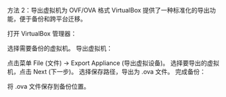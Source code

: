 方法 2：导出虚拟机为 OVF/OVA 格式
VirtualBox 提供了一种标准化的导出功能，便于备份和跨平台迁移。

打开 VirtualBox 管理器：

选择需要备份的虚拟机。
导出虚拟机：

点击菜单 File (文件) -> Export Appliance (导出虚拟设备)。
选择要导出的虚拟机，点击 Next (下一步)。
选择保存路径，导出为 .ova 文件。
完成备份：

将 .ova 文件保存到备份位置。
